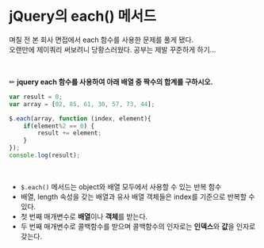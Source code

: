 # jQuery의 each() 메서드

며칠 전 본 회사 면접에서 each 함수를 사용한 문제를 풀게 됐다.   
오랜만에 제이쿼리 써보려니 당황스러웠다. 공부는 제발 꾸준하게 하기...   

<br/>

✏ **jquery each 함수를 사용하여 아래 배열 중 짝수의 합계를 구하시오.**   

```JavaScript
var result = 0;
var array = [02, 85, 61, 30, 57, 73, 44];

$.each(array, function (index, element){
    if(element%2 == 0) {
        result += element;
    }
});
console.log(result);
```

<br/>

- `$.each()` 메서드는 object와 배열 모두에서 사용할 수 있는 반복 함수   
- 배열, length 속성을 갖는 배열과 유사 배열 객체들은 index를 기준으로 반복할 수 있다.   
- 첫 번째 매개변수로 **배열**이나 **객체**를 받는다.   
- 두 번째 매개변수로 콜백함수를 받으며 콜백함수의 인자로는 **인덱스**와 **값**을 인자로 갖는다.



